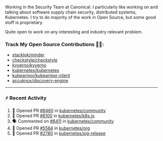 Working in the Security Team at Canonical. I particularly like working on and talking about software supply chain security, distributed systems, Kubernetes. I try to do majority of the work in Open Source, but some good stuff is proprietary.

Quite open to work on any interesting and industry relevant problem. 

### Track My Open Source Contributions 👨‍💻: 
 - [stacklok/minder](https://github.com/stacklok/minder/pulls?q=is%3Apr+author%3AVyom-Yadav+is%3Amerged+)
 - [checkstyle/checkstyle](https://github.com/checkstyle/checkstyle/pulls?q=is%3Apr+author%3AVyom-Yadav+is%3Amerged+)
 - [kyverno/kyverno](https://github.com/kyverno/kyverno/pulls?q=is%3Apr+author%3AVyom-Yadav+is%3Amerged+)
 - [kubernetes/kubernetes](https://github.com/kubernetes/kubernetes/issues?q=is%3Aissue+author%3AVyom-Yadav)
 - [kubearmor/kubearmor-client](https://github.com/kubearmor/kubearmor-client/pulls?q=is%3Amerged+is%3Apr+author%3AVyom-Yadav+)
 - [accuknox/discovery-engine](https://github.com/accuknox/discovery-engine/pulls?q=is%3Amerged+is%3Apr+author%3AVyom-Yadav+)
---

### :zap: Recent Activity

<!--START_SECTION:activity-->
1. 💪 Opened PR [#8460](https://github.com/kubernetes/community/pull/8460) in [kubernetes/community](https://github.com/kubernetes/community)
2. 💪 Opened PR [#8100](https://github.com/kubernetes/k8s.io/pull/8100) in [kubernetes/k8s.io](https://github.com/kubernetes/k8s.io)
3. 🗣 Commented on [#8411](https://github.com/kubernetes/community/pull/8411#issuecomment-2863324000) in [kubernetes/community](https://github.com/kubernetes/community)
4. 💪 Opened PR [#5584](https://github.com/kubernetes/org/pull/5584) in [kubernetes/org](https://github.com/kubernetes/org)
5. 💪 Opened PR [#2780](https://github.com/kubernetes/sig-release/pull/2780) in [kubernetes/sig-release](https://github.com/kubernetes/sig-release)
<!--END_SECTION:activity-->
